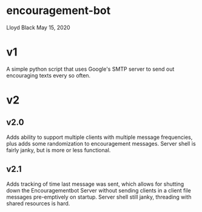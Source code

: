 # encouragement-bot
Lloyd Black
May 15, 2020

# v1
A simple python script that uses Google's SMTP server to send out encouraging texts every so often.

# v2
## v2.0
Adds ability to support multiple clients with multiple message frequencies, plus adds some randomization to encouragement messages.
Server shell is fairly janky, but is more or less functional.

## v2.1
Adds tracking of time last message was sent, which allows for shutting down the Encouragementbot Server without sending clients in a client file messages pre-emptively on startup.
Server shell still janky, threading with shared resources is hard.